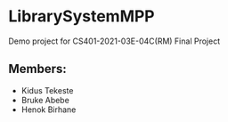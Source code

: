 # LibrarySystemMPP
Demo  project for CS401-2021-03E-04C(RM) Final Project

## Members:
- Kidus Tekeste
- Bruke Abebe
- Henok Birhane
